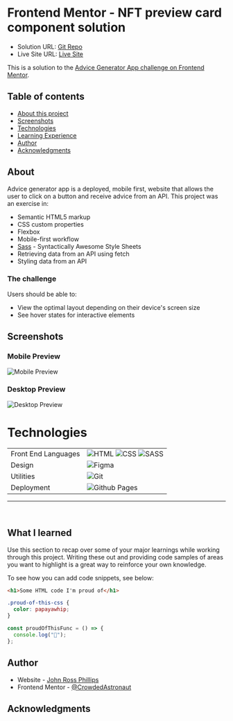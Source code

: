 # Frontend Mentor - NFT preview card component solution

- Solution URL: [Git Repo](https://github.com/CrowdedAstronaut/front-end-mentor/tree/main/NFT-preview-card)
- Live Site URL: [Live Site](https://crowdedastronaut.github.io/advice-generator-app/)

This is a solution to the [Advice Generator App challenge on Frontend Mentor](https://github.com/CrowdedAstronaut/advice-generator-app).

## Table of contents

- [About this project](#about)
- [Screenshots](#screenshot)
- [Technologies](#technologies)
- [Learning Experience](#learning)
- [Author](#author)
- [Acknowledgments](#acknowledgments)

## About <a name="about"></a>

Advice generator app is a deployed, mobile first, website that allows the user to click on a button and receive advice from an API. This project was an exercise in:

- Semantic HTML5 markup
- CSS custom properties
- Flexbox
- Mobile-first workflow
- [Sass](https://sass-lang.com/) - Syntactically Awesome Style Sheets
- Retrieving data from an API using fetch
- Styling data from an API

### The challenge

Users should be able to:

- View the optimal layout depending on their device's screen size
- See hover states for interactive elements

## Screenshots <a name="screenshot"></a>

### Mobile Preview

![Mobile Preview]()

### Desktop Preview

![Desktop Preview]()

# Technologies <a name="technologies"></a>

<table>
  <tbody>
    <tr>
      <td>Front End Languages</td>
      <td>
        <img alt="HTML" src="https://img.shields.io/badge/html5%20-%23E34F26.svg?&style=for-the-badge&logo=html5&logoColor=white" />
        <img alt="CSS" src="https://img.shields.io/badge/css3%20-%231572B6.svg?&style=for-the-badge&logo=css3&logoColor=white" />
        <img alt="SASS" src="https://img.shields.io/badge/sass%20-%231572B6.svg?&style=for-the-badge&logo=sass&logoColor=pink" />
      </td>
    </tr>
      <td>Design</td>
      <td>
        <img alt="Figma" src="https://img.shields.io/badge/Figma-F24E1E?style=for-the-badge&logo=figma&logoColor=white" />
      </td>
    </tr>
    <tr>
      <td>Utilities</td>
      <td>
        <img alt="Git" src="https://img.shields.io/badge/Git-F05032?style=for-the-badge&logo=git&logoColor=white" />
      </td>
    </tr>
    <tr>
      <td>Deployment</td>
      <td>
          <img alt="Github Pages" src="https://img.shields.io/badge/github-100000?style=for-the-badge&logo=github&logoColor=white"/>
      </td>
    </tr>
  </tbody>
</table>

<hr />
<br />

## What I learned <a name="learning"></a>

Use this section to recap over some of your major learnings while working through this project. Writing these out and providing code samples of areas you want to highlight is a great way to reinforce your own knowledge.

To see how you can add code snippets, see below:

```html
<h1>Some HTML code I'm proud of</h1>
```

```css
.proud-of-this-css {
  color: papayawhip;
}
```

```js
const proudOfThisFunc = () => {
  console.log("🎉");
};
```

## Author <a name="author"></a>

- Website - [John Ross Phillips](https://www.johnrossphillips.com)
- Frontend Mentor - [@CrowdedAstronaut](https://www.frontendmentor.io/profile/CrowdedAstronaut)

## Acknowledgments <a name="acknowledgments"></a>

